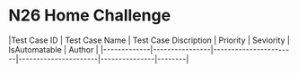 # N26 Home Challenge

|Test Case ID | Test Case Name | Test Case Discription | Priority | Seviority | IsAutomatable | Author |
|-------------|----------------|-----------------------|----------------------|---------------|--------|

